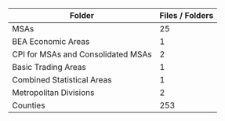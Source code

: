 | Folder                             |   Files / Folders |
|------------------------------------|-------------------|
| MSAs                               |                25 |
| BEA Economic Areas                 |                 1 |
| CPI for MSAs and Consolidated MSAs |                 2 |
| Basic Trading Areas                |                 1 |
| Combined Statistical Areas         |                 1 |
| Metropolitan Divisions             |                 2 |
| Counties                           |               253 |